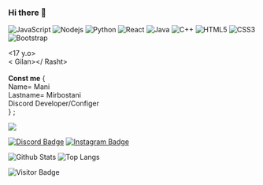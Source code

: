 ### Hi there 👋


![JavaScript](https://img.shields.io/badge/-JavaScript-black?style=flat-square&logo=javascript)
![Nodejs](https://img.shields.io/badge/-Nodejs-black?style=flat-square&logo=Node.js)
![Python](https://img.shields.io/badge/-Python-black?style=flat-square&logo=Python)
![React](https://img.shields.io/badge/-React-black?style=flat-square&logo=react)
![Java](https://img.shields.io/badge/-java-E34A86?style=flat-square&logo=java)
![C++](https://img.shields.io/badge/-C++-00599C?style=flat-square&logo=c)
![HTML5](https://img.shields.io/badge/-HTML5-E34F26?style=flat-square&logo=html5&logoColor=white)
![CSS3](https://img.shields.io/badge/-CSS3-1572B6?style=flat-square&logo=css3)
![Bootstrap](https://img.shields.io/badge/-Bootstrap-563D7C?style=flat-square&logo=bootstrap)

<17 y.o><br>
< Gilan></ Rasht><br>
<WebsiteDesigner><br>
**Const me** {<br>
Name= Mani<br>
Lastname= Mirbostani<br>
Discord Developer/Configer<br>
} ;

<a style="max-height: 200px; max-width: 200px;" href="https://coffeebede.ir/buycoffee/manimbn"><img class="img-fluid" src="https://coffeebede.ir/DashboardTemplateV2/app-assets/images/banner/default-yellow.svg" /></a>
  
  [![Discord Badge](https://img.shields.io/badge/-𝑴𝒂𝒏⸸𝑴𝑩𝒏%20ᵍᵒʳᵍⁱ%200169-738ADB?style=flat-square&logo=Discord&logoColor=white&link=https://discords.com/bio/p/icymbn)](https://discords.com/bio/p/icymbn)
  [![Instagram Badge](https://img.shields.io/badge/-___manimbn-purple?style=flat-square&logo=instagram&logoColor=white&link=https://instagram.com/_manimbn/)](https://instagram.com/_manimbn)
  
![Github Stats](https://github-readme-stats.vercel.app/api?username=icymbn&count_private=true&show_icons=true&include_all_commits=true)
![Top Langs](https://github-readme-stats.vercel.app/api/top-langs/?username=icymbn&hide=TeX&layout=compact)

![Visitor Badge](https://visitor-badge.laobi.icu/badge?page_id=icymbn)
